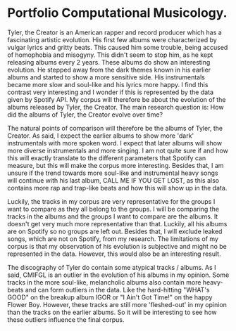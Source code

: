 # Portfolio Computational Musicology.
Tyler, the Creator is an American rapper and record producer which has a fascinating artistic evolution. His first few albums were characterized by vulgar lyrics and gritty beats. This caused him some trouble, being accused of homophobia and misogyny. This didn't seem to stop him, as he kept releasing albums every 2 years. These albums do show an interesting evolution. He stepped away from the dark themes known in his earlier albums and started to show a more sensitive side. His instrumentals became more slow and soul-like and his lyrics more happy. I find this contrast very interesting and I wonder if this is represented by the data given by Spotify API. My corpus will therefore be about the evolution of the albums released by Tyler, the Creator. The main research question is: How did the albums of Tyler, the Creator evolve over time? 


The natural points of comparison will therefore be the albums of Tyler, the Creator. As said, I expect the earlier albums to show more 'dark' instrumentals with more spoken word. I expect that later albums will show more diverse instrumentals and more singing. I am not quite sure if and how this will exactly translate to the different parameters that Spotify can measure, but this will make the corpus more interesting. Besides that, I am unsure if the trend towards more soul-like and instrumental heavy songs will continue with his last album, CALL ME IF YOU GET LOST, as this also contains more rap and trap-like beats and how this will show up in the data.

Luckily, the tracks in my corpus are very representative for the groups I want to compare as they all belong to the groups. I will be comparing the tracks in the albums and the groups I want to compare are the albums. It doesn't get very much more representative than that. Luckily, all his albums are on Spotify so no groups are left out. Besides that, I will exclude leaked songs, which are not on Spotify, from my research. The limitations of my corpus is that my observation of his evolution is subjective and might no be represented in the data. However, this would also be an interesting result.

The discography of Tyler do contain some atypical tracks / albums. As I said, CMIFGL is an outlier in the evolution of his albums in my opinion. Some tracks in the more soul-like, melancholic albums also contain more heavy-beats and can form outliers in the data. Like the hard-hitting "WHAT's GOOD" on the breakup album IGOR or "I Ain't Got Time!" on the happy Flower Boy.  However, these tracks are still more 'fleshed-out' in my opinion than the tracks on the earlier albums. So it will be interesting to see how these outliers influence the final corpus.
